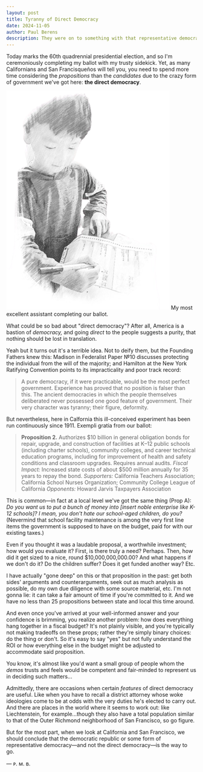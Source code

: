```yaml
---
layout: post
title: Tyranny of Direct Democracy
date: 2024-11-05
author:	Paul Berens
description: They were on to something with that representative democracy.
---
```

Today marks the 60th quadrennial presidential election, and so I'm ceremoniously completing my ballot with my trusty sidekick. Yet, as many Californians and San Francisqueños will tell you, you need to spend more time considering the *propositions* than the *candidates* due to the crazy form of government we've got here: **the direct democracy**.

![completing the ballot](/assets/og/post_ballot.png)
<span class="muted small">My most excellent assistant completing our ballot.</span>

What could be so bad about "direct democracy"? After all, America is a bastion of *democracy,* and going *direct* to the people suggests a purity, that nothing should be lost in translation. 

Yeah but it turns out it's a terrible idea. Not to deify them, but the Founding Fathers knew this: Madison in Federalist Paper №10 discusses protecting the individual from the will of the majority; and Hamilton at the New York Ratifying Convention points to its impracticality and poor track record:

> A pure democracy, if it were practicable, would be the most perfect government. Experience has proved that no position is falser than this. The ancient democracies in which the people themselves deliberated never possessed one good feature of government. Their very character was tyranny; their figure, deformity.

But nevertheless, here in Calfornia this ill-conceived experiment has been run continuously since 1911. Exempli gratia from our ballot:

> **Proposition 2.** Authorizes $10 billion in general obligation bonds for repair, upgrade, and construction of facilities at K–12 public schools (including charter schools), community colleges, and career technical education programs, including for improvement of health and safety conditions and classroom upgrades. Requires annual audits. *Fiscal Impact:* Increased state costs of about $500 million annually for 35 years to repay the bond. *Supporters:* California Teachers Association; California School Nurses Organization; Community College League of California *Opponents:* Howard Jarvis Taxpayers Association

This is common—in fact at a local level we've got the same thing (Prop A): *Do you want us to put a bunch of money into [insert noble enterprise like K-12 schools]? I mean, you don't hate our school-aged children, do you?* (Nevermind that school facility maintenance is among the very first line items the government is supposed to have on the budget, paid for with our existing taxes.)

Even if you thought it was a laudable proposal, a worthwhile investment; how would you evaluate it? First, is there truly a need? Perhaps. Then, how did it get sized to a nice, round $10,000,000,000.00? And what happens if we don't do it? Do the children suffer? Does it get funded another way? Etc.

I have actually "gone deep" on this or that proposition in the past: get both sides' arguments and counterarguments, seek out as much analysis as possible, do my own due diligence with some source material, etc. I'm not gonna lie: it can take a fair amount of time if you're committed to it. And we have no less than 25 propositions between state and local this time around.

And even once you've arrived at your well-informed answer and your confidence is brimming, you realize another problem: how does everything hang together in a fiscal budget? It's not plainly visible, and you're typically not making tradeoffs on these props; rather they're simply binary choices: do the thing or don't. So it's easy to say "yes" but not fully understand the ROI or how everything else in the budget might be adjusted to accommodate said proposition.

You know, it's almost like you'd want a small group of people whom the *demos* trusts and feels would be competent and fair-minded to represent us in deciding such matters...

Admittedly, there are occasions when certain *features* of direct democracy are useful. Like when you have to recall a district attorney whose woke ideologies come to be at odds with the very duties he's elected to carry out. And there are places in the world where it seems to work out: like Liechtenstein, for example...though they also have a total population similar to that of the Outer Richmond neighborhood of San Francisco, so go figure.

But for the most part, when we look at California and San Francisco, we should conclude that the democratic republic or some form of representative democracy—and not the direct democracy—is the way to go.

— ᴘ. ᴍ. ʙ.